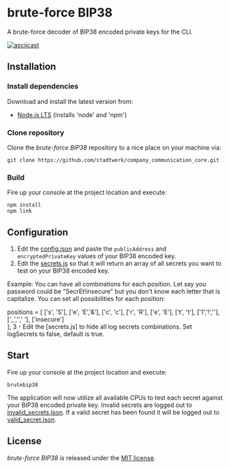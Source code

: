 brute-force BIP38
=================

A brute-force decoder of BIP38 encoded private keys for the CLI.

[![asciicast](https://asciinema.org/a/142270.png)](https://asciinema.org/a/142270?autoplay=1)

## Installation

### Install dependencies

Download and install the latest version from:

* [Node.js LTS](https://nodejs.org/en/download/) (installs 'node' and 'npm')

### Clone repository

Clone the *brute-force BIP38* repository to a nice place on your machine via:

    git clone https://github.com/stadtwerk/company_communication_core.git

### Build

Fire up your console at the project location and execute:

    npm install
    npm link

## Configuration

1. Edit the [config.json](./config.json) and paste the `publicAddress` and `encryptedPrivateKey` values of your BIP38 encoded key.
2. Edit the [secrets.js](./secrets.js) so that it will return an array of all secrets you want to test on your BIP38 encoded key.

Example: You can have all combinations for each position. Let say you password could be "SecrEt!insecure" but you don't know each letter that is capitalize. You can set all possibilities for each position:

positions = [
        ['s', 'S'], 
        ['e', 'E','&'],
        ['c', 'c'],
        ['r', 'R'],
        ['e', 'E'],
        ['t', 't'],
        ['1','!',''],
        ['_','',' '],
        ['insecure']      
    ];
3 - Edit the [secrets.js] to hide all log secrets combinations. Set logSecrets to false, default is true. 


## Start

Fire up your console at the project location and execute:

    brutebip38

The application will now utilize all available CPUs to test each secret against your BIP38 encoded private key. Invalid secrets are logged out to [invalid_secrets.json](./invalid_secrets.json). If a valid secret has been found it will be logged out to [valid_secret.json](./valid_secret.json).

License
-------
*brute-force BIP38* is released under the [MIT license](https://opensource.org/licenses/MIT).
